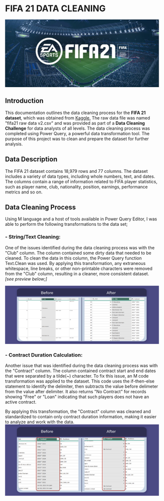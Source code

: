 # **FIFA 21 DATA CLEANING**

![](header1-03.jpg)
## Introduction
This documentation outlines the data cleaning process for the **FIFA 21 dataset**, which was obtained from [Kaggle.](https://www.kaggle.com/datasets/yagunnersya/fifa-21-messy-raw-dataset-for-cleaning-exploring) The raw data file was named "fifa21 raw data v2.csv" and was provided as part of a **Data Cleaning Challenge** for data analysts of all levels. The data cleaning process was completed using Power Query, a powerful data transformation tool. The purpose of this project was to clean and prepare the dataset for further analysis.

## Data Description
The FIFA 21 dataset contains 18,979 rows and 77 columns. The dataset includes a variety of data types, including whole numbers, text, and dates. The columns contain a range of information related to FIFA player statistics, such as player name, club, nationality, position, earnings, performance metrics and so on.

## Data Cleaning Process
Using M language and a host of tools available in Power Query Editor, I was able to perform the following transformations to the data set;

### - String/Text Cleaning:
One of the issues identified during the data cleaning process was with the "Club" column. The column contained some dirty data that needed to be cleaned. To clean the data in this column, the Power Query function Text.Clean was used. By applying this transformation, any extraneous whitespace, line breaks, or other non-printable characters were removed from the "Club" column, resulting in a cleaner, more consistent dataset. _[see preview below;]_

![](clean2.jpg)

### - Contract Duration Calculation:
Another issue that was identified during the data cleaning process was with the "Contract" column. The column contained contract start and end dates that were separated by a tilde(~) character.
To fix this issue, an M code transformation was applied to the dataset. This code uses the if-then-else statement to identify the delimiter, then subtracts the value before delimeter from the value after delimiter. It also returns "No Contract" for records showing "Free" or "Loan" indicating that such players does not have an active contract.

By applying this transformation, the "Contract" column was cleaned and standardized to contain only contract duration information, making it easier to analyze and work with the data.
![](clean4.jpg)
